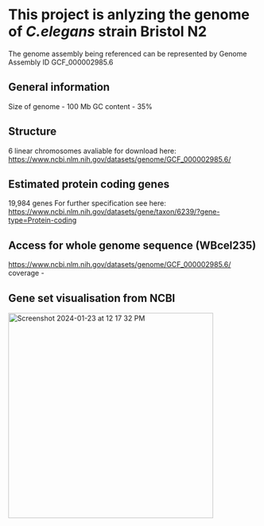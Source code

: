 # **This project is anlyzing the genome of *C.elegans* strain Bristol N2**
The genome assembly being referenced can be represented by Genome Assembly ID GCF_000002985.6
## **General information**
  Size of genome - 100 Mb
  GC content - 35% 
## **Structure**
  6 linear chromosomes 
    avaliable for download here: https://www.ncbi.nlm.nih.gov/datasets/genome/GCF_000002985.6/
## **Estimated protein coding genes**
  19,984 genes
  For further specification see here: https://www.ncbi.nlm.nih.gov/datasets/gene/taxon/6239/?gene-type=Protein-coding
## **Access for whole genome sequence (WBcel235)**
  https://www.ncbi.nlm.nih.gov/datasets/genome/GCF_000002985.6/
  coverage -
## **Gene set visualisation from NCBI**
  <img width="412" alt="Screenshot 2024-01-23 at 12 17 32 PM" src="https://github.com/mayaali6/Genome-mini-project/assets/156249778/ded6a463-8ed3-4142-9a1a-bfdd3cdc8bb4">

  

